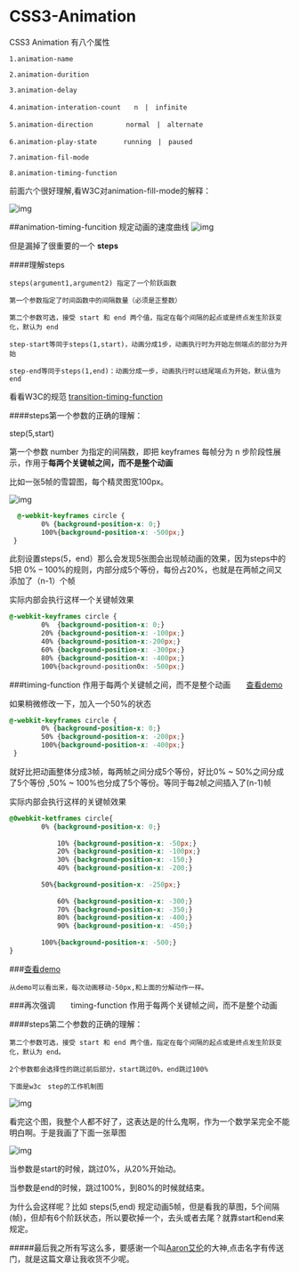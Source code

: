 # CSS3-Animation


CSS3 Animation 有八个属性

    1.animation-name
  
    2.animation-durition
  
    3.animation-delay
    
    4.animation-interation-count　　n　|　infinite
    
    5.animation-direction　　　　　normal　|　alternate
    
    6.animation-play-state　　　　running　|　paused
    
    7.animation-fil-mode
    
    8.animation-timing-function
    

 前面六个很好理解,看W3C对animation-fill-mode的解释：
    
    
  ![img](https://github.com/herohql521/js-tips/blob/master/imgs/animation-fill-mode.JPG)
  
  
##animation-timing-funcition 规定动画的速度曲线
  ![img](http://images0.cnblogs.com/blog/329084/201507/110906315961940.png)
  
  但是漏掉了很重要的一个 <b>steps</b>
 
####理解steps

    steps(argument1,argument2) 指定了一个阶跃函数
    
    第一个参数指定了时间函数中的间隔数量（必须是正整数）
    
    第二个参数可选，接受 start 和 end 两个值，指定在每个间隔的起点或是终点发生阶跃变化，默认为 end
    
    step-start等同于steps(1,start)，动画分成1步，动画执行时为开始左侧端点的部分为开始
    
    step-end等同于steps(1,end)：动画分成一步，动画执行时以结尾端点为开始，默认值为end
    
    
看看W3C的规范 [transition-timing-function](https://www.w3.org/TR/2012/WD-css3-transitions-20120403/#transition-timing-function-property)
    
####steps第一个参数的正确的理解：

step(5,start)</br>
    
第一个参数 number 为指定的间隔数，即把 keyframes 每帧分为 n 步阶段性展示，作用于<b>每两个关键帧之间，而不是整个动画</b></br>


比如一张5帧的雪碧图，每个精灵图宽100px。

![img](https://herohql521.github.io/CSS3-Animation/5fps.jpg)


```css
  @-webkit-keyframes circle {
        0% {background-position-x: 0;}
        100%{background-position-x: -500px;}
 }
 ```
 
 此刻设置steps(5，end）那么会发现5张图会出现帧动画的效果，因为steps中的5把 0%  – 100%的规则，内部分成5个等份，每份占20%，也就是在两帧之间又添加了（n-1）个帧

实际内部会执行这样一个关键帧效果<br>

```css
@-webkit-keyframes circle {
        0%  {background-position-x: 0;}
        20% {background-position-x: -100px;}
        40% {background-position-x:-200px;}
        60% {background-position-x: -300px;}
        80% {background-position-x: -400px;}
        100%{background-position0x: -500px;}
```

###timing-function 作用于每两个关键帧之间，而不是整个动画　　[查看demo](https://herohql521.github.io/CSS3-Animation/5fps.html)

如果稍微修改一下，加入一个50%的状态</br>

```css
@-webkit-keyframes circle {
        0% {background-position-x: 0;}
        50% {background-position-x: -200px;}
        100%{background-position-x: -400px;}
 }
 ```
 
就好比把动画整体分成3帧，每两帧之间分成5个等份，好比0% ~ 50%之间分成了5个等份 ,50% ~ 100%也分成了5个等份。等同于每2帧之间插入了(n-1)帧 

实际内部会执行这样的关键帧效果

```css
@0webkit-ketframes circle{
        0% {background-position-x: 0;}
        
            10% {background-position-x: -50px;}
            20% {background-position-x: -100px;}
            30% {background-position-x: -150;}
            40% {background-position-x: -200;}
            
        50%{background-position-x: -250px;}
            
            60% {background-position-x: -300;}
            70% {background-position-x: -350;}
            80% {background-position-x: -400;}
            90% {background-position-x: -450;}
            
        100%{background-position-x: -500;}
}
```

###[查看demo](https://herohql521.github.io/CSS3-Animation/5fps2.html)
    
    从demo可以看出来，每次动画移动-50px,和上面的分解动作一样。
    
###再次强调　　timing-function 作用于每两个关键帧之间，而不是整个动画

####steps第二个参数的正确的理解：

    第二个参数可选，接受 start 和 end 两个值，指定在每个间隔的起点或是终点发生阶跃变化，默认为 end。
    
    2个参数都会选择性的跳过前后部分，start跳过0%，end跳过100%
    
    下面是w3c　step的工作机制图

![img](http://images.cnitblog.com/i/596159/201406/091121212334792.png)

看完这个图，我整个人都不好了，这表达是的什么鬼啊，作为一个数学呆完全不能明白啊。于是我画了下面一张草图

![img](https://herohql521.github.io/CSS3-Animation/zb.jpg)

当参数是start的时候，跳过0%，从20%开始动。

当参数是end的时候，跳过100%，到80%的时候就结束。

为什么会这样呢？比如 steps(5,end) 规定动画5帧，但是看我的草图，5个间隔(帧)，但却有6个阶跃状态，所以要砍掉一个，去头或者去尾？就靠start和end来规定。


 
 #####最后我之所有写这么多，要感谢一个叫[Aaron艾伦](http://www.cnblogs.com/aaronjs/p/4642015.html)的大神,点击名字有传送门，就是这篇文章让我收货不少呢。

    
    
    
    
